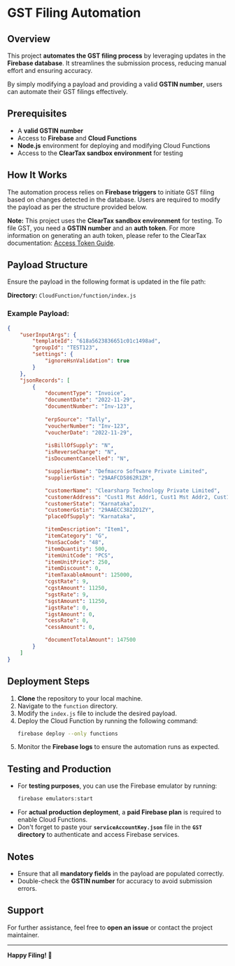 # GST Filing Automation

## Overview
This project **automates the GST filing process** by leveraging updates in the **Firebase database**. It streamlines the submission process, reducing manual effort and ensuring accuracy. 

By simply modifying a payload and providing a valid **GSTIN number**, users can automate their GST filings effectively.

## Prerequisites
- A **valid GSTIN number**
- Access to **Firebase** and **Cloud Functions**
- **Node.js** environment for deploying and modifying Cloud Functions
- Access to the **ClearTax sandbox environment** for testing

## How It Works
The automation process relies on **Firebase triggers** to initiate GST filing based on changes detected in the database. Users are required to modify the payload as per the structure provided below.

**Note:** This project uses the **ClearTax sandbox environment** for testing. To file GST, you need a **GSTIN number** and an **auth token**. For more information on generating an auth token, please refer to the ClearTax documentation: [Access Token Guide](https://docs.cleartax.in/cleartax-docs/clear-finance-cloud/learn-clear-finance-cloud-basics/access-token).

## Payload Structure
Ensure the payload in the following format is updated in the file path:

**Directory:** `CloudFunction/function/index.js`

### Example Payload:
```json
{
    "userInputArgs": {
        "templateId": "618a5623836651c01c1498ad", 
        "groupId": "TEST123",
        "settings": {
            "ignoreHsnValidation": true
        }
    }, 
    "jsonRecords": [
        {
            "documentType": "Invoice", 
            "documentDate": "2022-11-29", 
            "documentNumber": "Inv-123", 
            
            "erpSource": "Tally", 
            "voucherNumber": "Inv-123", 
            "voucherDate": "2022-11-29", 
            
            "isBillOfSupply": "N", 
            "isReverseCharge": "N", 
            "isDocumentCancelled": "N", 

            "supplierName": "Defmacro Software Private Limited", 
            "supplierGstin": "29AAFCD5862R1ZR", 

            "customerName": "Clearsharp Technology Private Limited", 
            "customerAddress": "Cust1 Mst Addr1, Cust1 Mst Addr2, Cust1 Mst Addr3", 
            "customerState": "Karnataka", 
            "customerGstin": "29AAECC3822D1ZY", 
            "placeOfSupply": "Karnataka", 

            "itemDescription": "Item1", 
            "itemCategory": "G", 
            "hsnSacCode": "48", 
            "itemQuantity": 500, 
            "itemUnitCode": "PCS", 
            "itemUnitPrice": 250, 
            "itemDiscount": 0, 
            "itemTaxableAmount": 125000, 
            "cgstRate": 9, 
            "cgstAmount": 11250, 
            "sgstRate": 9, 
            "sgstAmount": 11250, 
            "igstRate": 0, 
            "igstAmount": 0, 
            "cessRate": 0, 
            "cessAmount": 0, 

            "documentTotalAmount": 147500
        }
    ]
}
```

## Deployment Steps
1. **Clone** the repository to your local machine.
2. Navigate to the `function` directory.
3. Modify the `index.js` file to include the desired payload.
4. Deploy the Cloud Function by running the following command:
   ```bash
   firebase deploy --only functions
   ```
5. Monitor the **Firebase logs** to ensure the automation runs as expected.

## Testing and Production
- For **testing purposes**, you can use the Firebase emulator by running:
   ```bash
   firebase emulators:start
   ```
- For **actual production deployment**, a **paid Firebase plan** is required to enable Cloud Functions.
- Don't forget to paste your **`serviceAccountKey.json`** file in the **`GST` directory** to authenticate and access Firebase services.

## Notes
- Ensure that all **mandatory fields** in the payload are populated correctly.
- Double-check the **GSTIN number** for accuracy to avoid submission errors.

## Support
For further assistance, feel free to **open an issue** or contact the project maintainer.

---

**Happy Filing! 🚀**

